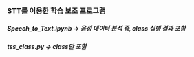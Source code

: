 ### STT를 이용한 학습 보조 프로그램

##### Speech_to_Text.ipynb -> 음성 데이터 분석 중, class 실행 결과 포함

##### tss_class.py -> class만 포함
